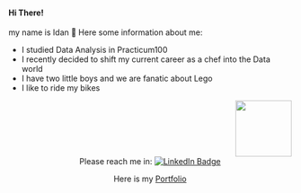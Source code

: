 #### Hi There! 
my name is Idan 👋
Here some information about me:
- I studied Data Analysis in Practicum100 
- I recently decided to shift my current career as a chef into the Data world
- I have two little boys and we are fanatic about Lego 
- I like to ride my bikes

<div id="header" align="right">
  <img src="https://media.giphy.com/media/HUplkVCPY7jTW/giphy.gif" width="100"/>
</div>
<div id="badges", align="center">
   Please reach me in: <a href= "https://www.linkedin.com/in/idan-goldstein">
    <img src="https://img.shields.io/badge/LinkedIn-blue?style=for-the-badge&logo=linkedin&logoColor=white" alt="LinkedIn Badge"/>
  </a>
  
 Here is my [Portfolio](https://github.com/idangold1212/Portfolio)
